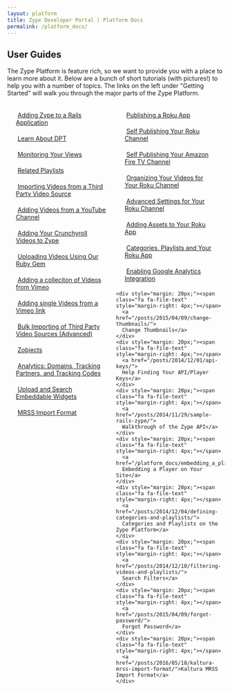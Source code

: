 ```yaml
---
layout: platform
title: Zype Developer Portal | Platform Docs
permalink: /platform_docs/
---
```

## User Guides
The Zype Platform is feature rich, so we want to provide you with a place to learn more about it.
Below are a bunch of short tutorials (with pictures!) to help you with a number of topics. The links on the left under "Getting Started" will walk you through the major parts of the Zype Platform.

<div style="display: inline-flex; width: 100%;">
  <div style="width: 50%;">
    <div style="margin: 20px;"><span class="fa fa-file-text" style="margin-right: 4px;"></span>
      <a href="/posts/2014/10/10/adding-zype-to-rails/">
      Adding Zype to a Rails Application</a>
    </div>
    <div style="margin: 20px;"><span class="fa fa-file-text" style="margin-right: 4px;"></span>
      <a href="/posts/2014/10/17/dpt-from-scratch/">
      Learn About DPT</a>
    </div>
    <div style="margin: 20px;"><span class="fa fa-file-text" style="margin-right: 4px;"></span>
      <a href="/posts/2014/10/20/checking-player-request-logs/">
      Monitoring Your Views</a>
    </div>
    <div style="margin: 20px;"><span class="fa fa-file-text" style="margin-right: 4px;"></span>
      <a href="/posts/2014/10/23/adding-a-playlist-of-related-videos/">
      Related Playlists</a>
    </div>
    <div style="margin: 20px;"><span class="fa fa-file-text" style="margin-right: 4px;"></span>
      <a href="/posts/2015/02/15/importing-videos-from-third-party-source">
      Importing Videos from a Third Party Video Source</a>
    </div>
    <div style="margin: 20px;"><span class="fa fa-file-text" style="margin-right: 4px;"></span>
      <a href="/posts/2014/11/18/search-youtube-in-zype/">
      Adding Videos from a YouTube Channel</a>
    </div>
    <div style="margin: 20px;"><span class="fa fa-file-text" style="margin-right: 4px;"></span>
      <a href="/posts/2014/11/19/adding-crunchyroll-as-a-video-source/">
      Adding Your Crunchyroll Videos to Zype</a>
    </div>
    <div style="margin: 20px;"><span class="fa fa-file-text" style="margin-right: 4px;"></span>
      <a href="/posts/2014/11/20/uploading-vidoes-with-the-zype-cli/">
      Uploading Videos Using Our Ruby Gem</a>
    </div>
    <div style="margin: 20px;"><span class="fa fa-file-text" style="margin-right: 4px;"></span>
    <a href="/platform_docs/adding_videos/#2">
    Adding a colleciton of Videos from Vimeo</a>
    </div>
    <div style="margin: 20px;"><span class="fa fa-file-text" style="margin-right: 4px;"></span>
    <a href="/platform_docs/adding_videos/#6">
    Adding single Videos from a Vimeo link</a>
    </div>
    <div style="margin: 20px;"><span class="fa fa-file-text" style="margin-right: 4px;"></span>
    <a href="/posts/2015/02/15/bulk-video-importing">
    Bulk Importing of Third Party Video Sources (Advanced)</a>
    </div>
    <div style="margin: 20px;"><span class="fa fa-file-text" style="margin-right: 4px;"></span>
    <a href="/posts/2014/12/04/zobjects-in-the-zype-platform/">
    Zobjects</a>
    </div>
    <div style="margin: 20px;"><span class="fa fa-file-text" style="margin-right: 4px;"></span>
      <a href="/posts/2015/11/03/analytics-tracking-partner-codes/">Analytics: Domains, Tracking Partners, and Tracking Codes</a>
    </div>
    <div style="margin: 20px;"><span class="fa fa-file-text" style="margin-right: 4px;"></span>
      <a href="/posts/2016/02/01/upload-search-widgets/">Upload and Search Embeddable Widgets</a>
    </div>
    <div style="margin: 20px;"><span class="fa fa-file-text" style="margin-right: 4px;"></span>
      <a href="/posts/2016/05/31/mrss-import-format/">MRSS Import Format</a>
    </div>

  </div>

  <div style="width: 50%;">
  <div style="margin: 20px;"><span class="fa fa-file-text" style="margin-right: 4px;"></span>
  <a href="/posts/2015/02/13/zype-publish-roku/">
  Publishing a Roku App </a>
  </div>
  <div style="margin: 20px;"><span class="fa fa-file-text" style="margin-right: 4px;"></span>
    <a href="/posts/2015/02/13/self-publish-roku/">
    Self Publishing Your Roku Channel</a>
  </div>
  <div style="margin: 20px;"><span class="fa fa-file-text" style="margin-right: 4px;"></span>
    <a href="/posts/2016/01/15/self-publish-firetv/">
    Self Publishing Your Amazon Fire TV Channel</a>
  </div>
  <div style="margin: 20px;"><span class="fa fa-file-text" style="margin-right: 4px;"></span>
    <a href="/posts/2015/05/11/organizing-videos-for-roku/">
    Organizing Your Videos for Your Roku Channel</a>
  </div>
  <div style="margin: 20px;"><span class="fa fa-file-text" style="margin-right: 4px;"></span>
    <a href="/posts/2015/02/13/roku-advanced-settings/">
    Advanced Settings for Your Roku Channel</a>
  </div>
  <div style="margin: 20px;"><span class="fa fa-file-text" style="margin-right: 4px;"></span>
  <a href="/posts/2014/12/03/zype-roku-assets/">
  Adding Assets to Your Roku App</a>
  </div>
    <div style="margin: 20px;"><span class="fa fa-file-text" style="margin-right: 4px;"></span>
      <a href="/posts/2014/12/03/categories-playlists-zobjects-roku/">
      Categories, Playlists and Your Roku App</a>
    </div>
    <div style="margin: 20px;"><span class="fa fa-file-text" style="margin-right: 4px;"></span>
      <a href="/platform_docs/google_analytics/">
      Enabling Google Analytics Integration</a>
    </div>


    <div style="margin: 20px;"><span class="fa fa-file-text" style="margin-right: 4px;"></span>
      <a href="/posts/2015/04/09/change-thumbnails/">
      Change Thumbnails</a>
    </div>
    <div style="margin: 20px;"><span class="fa fa-file-text" style="margin-right: 4px;"></span>
      <a href="/posts/2014/12/01/api-keys/">
      Help Finding Your API/Player Keys</a>
    </div>
    <div style="margin: 20px;"><span class="fa fa-file-text" style="margin-right: 4px;"></span>
      <a href="/posts/2014/11/29/sample-rails-zype/">
      Walkthrough of the Zype API</a>
    </div>
    <div style="margin: 20px;"><span class="fa fa-file-text" style="margin-right: 4px;"></span>
      <a href="/platform_docs/embedding_a_player/">
      Embedding a Player on Your Site</a>
    </div>
    <div style="margin: 20px;"><span class="fa fa-file-text" style="margin-right: 4px;"></span>
      <a href="/posts/2014/12/04/defining-categories-and-playlists/">
      Categories and Playlists on the Zype Platform</a>
    </div>
    <div style="margin: 20px;"><span class="fa fa-file-text" style="margin-right: 4px;"></span>
      <a href="/posts/2014/12/10/filtering-videos-and-playlists/">
      Search Filters</a>
    </div>
    <div style="margin: 20px;"><span class="fa fa-file-text" style="margin-right: 4px;"></span>
      <a href="/posts/2015/04/09/forgot-password/">
      Forgot Password</a>
    </div>
    <div style="margin: 20px;"><span class="fa fa-file-text" style="margin-right: 4px;"></span>
      <a href="/posts/2016/05/18/kaltura-mrss-import-format/">Kaltura MRSS Import Format</a>
    </div>
  </div>
</div>
